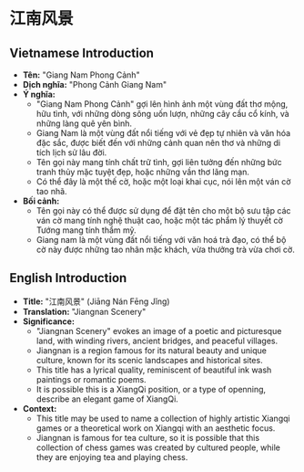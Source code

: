 # 江南风景

## Vietnamese Introduction

* **Tên:** "Giang Nam Phong Cảnh"
* **Dịch nghĩa:** "Phong Cảnh Giang Nam"
* **Ý nghĩa:**
    * "Giang Nam Phong Cảnh" gợi lên hình ảnh một vùng đất thơ mộng, hữu tình, với những dòng sông uốn lượn, những cây cầu cổ kính, và những làng quê yên bình.
    * Giang Nam là một vùng đất nổi tiếng với vẻ đẹp tự nhiên và văn hóa đặc sắc, được biết đến với những cảnh quan nên thơ và những di tích lịch sử lâu đời.
    * Tên gọi này mang tính chất trữ tình, gợi liên tưởng đến những bức tranh thủy mặc tuyệt đẹp, hoặc những vần thơ lãng mạn.
    * Có thể đây là một thế cờ, hoặc một loại khai cục, nói lên một ván cờ tao nhã.
* **Bối cảnh:**
    * Tên gọi này có thể được sử dụng để đặt tên cho một bộ sưu tập các ván cờ mang tính nghệ thuật cao, hoặc một tác phẩm lý thuyết cờ Tướng mang tính thẩm mỹ.
    * Giang nam là một vùng đất nổi tiếng với văn hoá trà đạo, có thể bộ cờ này được những tao nhân mặc khách, vừa thưởng trà vừa chơi cờ.

## English Introduction

* **Title:** "江南风景" (Jiāng Nán Fēng Jǐng)
* **Translation:** "Jiangnan Scenery"
* **Significance:**
    * "Jiangnan Scenery" evokes an image of a poetic and picturesque land, with winding rivers, ancient bridges, and peaceful villages.
    * Jiangnan is a region famous for its natural beauty and unique culture, known for its scenic landscapes and historical sites.
    * This title has a lyrical quality, reminiscent of beautiful ink wash paintings or romantic poems.
    * It is possible this is a XiangQi position, or a type of openning, describe an elegant game of XiangQi.
* **Context:**
    * This title may be used to name a collection of highly artistic Xiangqi games or a theoretical work on Xiangqi with an aesthetic focus.
    * Jiangnan is famous for tea culture, so it is possible that this collection of chess games was created by cultured people, while they are enjoying tea and playing chess.